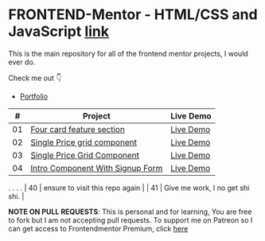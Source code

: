 # FRONTEND-Mentor - HTML/CSS and JavaScript [link](https://www.frontendmentor.io)

This is the main repository for all of the frontend mentor projects, I would ever do.


Check me out 👇
-   [Portfolio](https://ashimi.xyz)

|  #  | Project                                                                                                                     | Live Demo                                                                         |
| :-: | --------------------------------------------------------------------------------------------------------------------------- | --------------------------------------------------------------------------------- |
| 01  | [Four card feature section]()               |   [Live Demo](https://frontendashimi.netlify.app/four-card-feature-section-master/)          |
| 02  | [Single Price grid component]()                |    [Live Demo](https://frontendashimi.netlify.app/base-apparel-coming-soon-master)          |
| 03  | [Single Price Grid Component]() |    [Live Demo](https://frontendashimi.netlify.app/single-price-grid-component-master)          |
| 04  | [Intro Component With Signup Form]()                   | [Live Demo](https://frontendashimi.netlify.app/intro-component-with-signup-form-master)          |
.
.
.
.
| 40  | ensure to visit this repo again   |
| 41  | Give me work, I no get shi shi.  |


**NOTE ON PULL REQUESTS**: This is personal and for learning, You are free to fork but I am not accepting pull requests. 
To support me on Patreon so I can get access to Frontendmentor Premium, click [here](https://www.patreon.com/adebowaleobaa)
